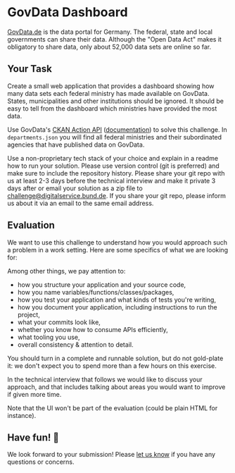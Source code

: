 # GovData Dashboard

[GovData.de](https://www.govdata.de/) is the data portal for Germany. The federal, state and local governments can share their data. Although the "Open Data Act" makes it obligatory to share data, only about 52,000 data sets are online so far.

## Your Task

Create a small web application that provides a dashboard showing how many data sets each federal ministry has made available on GovData. States, municipalities and other institutions should be ignored. It should be easy to tell from the dashboard which ministries have provided the most data.

Use GovData's [CKAN Action API](https://www.govdata.de/ckan/api/3) ([documentation](https://docs.ckan.org/en/2.9/api/index.html#get-able-api-functions)) to solve this challenge. In `departments.json` you will find all federal ministries and their subordinated agencies that have published data on GovData.

Use a non-proprietary tech stack of your choice and explain in a readme how to run your solution. Please use version control (git is preferred) and make sure to include the repository history. Please share your git repo with us at least 2-3 days before the technical interview and make it private 3 days after or email your solution as a zip file to [challenge@digitalservice.bund.de](mailto:challenge@digitalservice.bund.de). If you share your git repo, please inform us about it via an email to the same email address.

## Evaluation

We want to use this challenge to understand how you would approach such a problem in a work setting. Here are some specifics of what we are looking for:

Among other things, we pay attention to:
- how you structure your application and your source code,
- how you name variables/functions/classes/packages,
- how you test your application and what kinds of tests you're writing,
- how you document your application, including instructions to run the project,
- what your commits look like,
- whether you know how to consume APIs efficiently,
- what tooling you use,
- overall consistency & attention to detail.

You should turn in a complete and runnable solution, but do not gold-plate it: we don't expect you to spend more than a few hours on this exercise.

In the technical interview that follows we would like to discuss your approach, and that includes talking about areas you would want to improve if given more time.

Note that the UI won't be part of the evaluation (could be plain HTML for instance).

## Have fun! 🚀

We look forward to your submission! Please [let us know](mailto:challenge@digitalservice.bund.de) if you have any questions or concerns.
